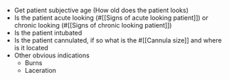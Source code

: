 - Get patient subjective age (How old does the patient looks)
- Is the patient acute looking (#[[Signs of acute looking patient]]) or chronic looking (#[[Signs of chronic looking patient]])
- Is the patient intubated
- Is the patient cannulated, if so what is the #[[Cannula size]] and where is it located
- Other obvious indications
	- Burns
	- Laceration